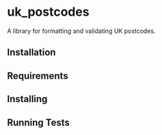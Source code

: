 # uk_postcodes
A library for formatting and validating UK postcodes.

## Installation

## Requirements

## Installing

## Running Tests



